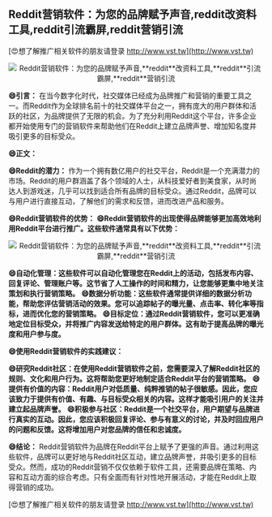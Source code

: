 ## **Reddit营销软件：为您的品牌赋予声音,**reddit**改资料工具,**reddit**引流霸屏,**reddit**营销引流**

[😍想了解推广相关软件的朋友请登录 http://www.vst.tw](http://www.vst.tw)

 <center><img src="https://vst.tw/MP4/tuiguang/png/7.png" alt="Reddit营销软件：为您的品牌赋予声音,**reddit**改资料工具,**reddit**引流霸屏,**reddit**营销引流"></center>

**😄引言：**
在当今数字化时代，社交媒体已经成为品牌推广和营销的重要工具之一。而Reddit作为全球排名前十的社交媒体平台之一，拥有庞大的用户群体和活跃的社区，为品牌提供了无限的机会。为了充分利用Reddit这个平台，许多企业都开始使用专门的营销软件来帮助他们在Reddit上建立品牌声誉、增加知名度并吸引更多的目标受众。

**😄正文：**

**😄Reddit的潜力：**
作为一个拥有数亿用户的社交平台，Reddit是一个充满潜力的市场。Reddit的用户群涵盖了各个领域的人士，从科技爱好者到美食家，从时尚达人到游戏迷，几乎可以找到适合所有品牌的目标受众。通过Reddit，品牌可以与用户进行直接互动，了解他们的需求和反馈，进而改进产品和服务。

**😄Reddit营销软件的优势：**
**😄Reddit营销软件的出现使得品牌能够更加高效地利用Reddit平台进行推广。这些软件通常具有以下优势：**

 <center><img src="https://vst.tw/MP4/tuiguang/png/8.png" alt="Reddit营销软件：为您的品牌赋予声音,**reddit**改资料工具,**reddit**引流霸屏,**reddit**营销引流"></center>

**😄自动化管理：这些软件可以自动化管理您在Reddit上的活动，包括发布内容、回复评论、管理账户等。这节省了人工操作的时间和精力，让您能够更集中地关注策划和执行营销策略。**
**😄数据分析功能：这些软件通常提供详细的数据分析功能，帮助您评估营销活动的效果。您可以追踪帖子的曝光量、点击率、转化率等指标，进而优化您的营销策略。**
**😄目标定位：通过Reddit营销软件，您可以更准确地定位目标受众，并将推广内容发送给特定的用户群体。这有助于提高品牌的曝光度和用户参与度。**

**😄使用Reddit营销软件的实践建议：**

**😄研究Reddit社区：在使用Reddit营销软件之前，您需要深入了解Reddit社区的规则、文化和用户行为。这将帮助您更好地制定适合Reddit平台的营销策略。**
**😄提供有价值的内容：Reddit用户对低质量、纯粹推销的帖子很敏感。因此，您应该致力于提供有价值、有趣、与目标受众相关的内容。这样才能吸引用户的关注并建立起品牌声誉。**
**😄积极参与社区：Reddit是一个社交平台，用户期望与品牌进行真实的互动。因此，您应该积极回复评论、参与有意义的讨论，并及时回应用户的问题和反馈。这将增加用户对您品牌的信任和忠诚度。**

**😄结论：**
Reddit营销软件为品牌在Reddit平台上赋予了更强的声音。通过利用这些软件，品牌可以更好地与Reddit社区互动，建立品牌声誉，并吸引更多的目标受众。然而，成功的Reddit营销不仅仅依赖于软件工具，还需要品牌在策略、内容和互动方面的综合考虑。只有全面而有针对性地开展活动，才能在Reddit上取得营销的成功。

[😍想了解推广相关软件的朋友请登录 http://www.vst.tw](http://www.vst.tw)



